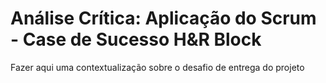 # Análise Crítica: Aplicação do Scrum - Case de Sucesso H&R Block
Fazer aqui uma contextualização sobre o desafio de entrega do projeto
